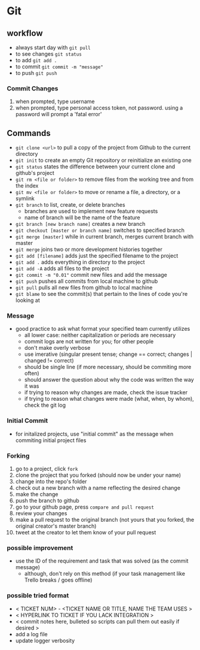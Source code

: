 # Git

## workflow

- always start day with `git pull`
- to see changes `git status`
- to add `git add .`
- to commit `git commit -m "message"`
- to push `git push`

### Commit Changes

1. when prompted, type username
2. when prompted, type personal access token, not password. using a password
   will prompt a 'fatal error'

## Commands

- `git clone <url>` to pull a copy of the project from Github to the current
  directory
- `git init` to create an empty Git repository or reinitialize an existing one
- `git status` states the difference between your current clone and github's
  project
- `git rm <file or folder>` to remove files from the working tree and from the
  index
- `git mv <file or folder>` to move or rename a file, a directory, or a symlink
- `git branch` to list, create, or delete branches
  - branches are used to implement new feature requests
  - name of branch will be the name of the feature
- `git branch [new branch name]` creates a new branch
- `git checkout [master or branch name]` switches to specified branch
- `git merge [master]` while in current branch, merges current branch with
  master
- `git merge` joins two or more development histories together
- `git add [filename]` adds just the specified filename to the project
- `git add .` adds everything in directory to the project
- `git add -A` adds all files to the project
- `git commit -m "0.01"` commit new files and add the message
- `git push` pushes all commits from local machine to github
- `git pull` pulls all new files from github to local machine
- `git blame` to see the commit(s) that pertain to the lines of code you're
  looking at

### Message

- good practice to ask what format your specified team currently utilizes
  - all lower case: neither capitalization or periods are necessary
  - commit logs are not written for you; for other people
  - don't make overly verbose
  - use imerative (singular present tense; change == correct; changes | changed
    != correct)
  - should be single line (if more necessary, should be commiting more often)
  - should answer the question about why the code was written the way it was
  - if trying to reason why changes are made, check the issue tracker
  - if trying to reason what changes were made (what, when, by whom), check the
    git log

### Initial Commit

- for initalized projects, use "initial commit" as the message when commiting
  initial project files

### Forking

1. go to a project, click `fork`
2. clone the project that you forked (should now be under your name)
3. change into the repo's folder
4. check out a new branch with a name reflecting the desired change
5. make the change
6. push the branch to github
7. go to your github page, press `compare and pull request`
8. review your changes
9. make a pull request to the original branch (not yours that you forked, the
   original creator's master branch)
10. tweet at the creator to let them know of your pull request

### possible improvement

- use the ID of the requirement and task that was solved (as the commit message)
  - although, don't rely on this method (if your task management like Trello
    breaks / goes offline)

### possible tried format

- < TICKET NUM> - <TICKET NAME OR TITLE, NAME THE TEAM USES >
- < HYPERLINK TO TICKET IF YOU LACK INTEGRATION >
- < commit notes here, bulleted so scripts can pull them out easily if desired >
- add a log file
- update logger verbosity
